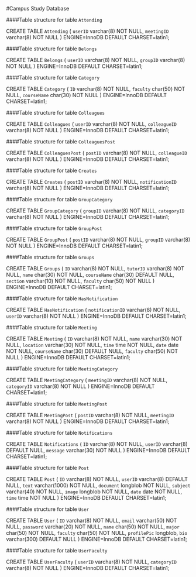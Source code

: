 #Campus Study Database

####Table structure for table `Attending`

CREATE TABLE `Attending` (
  `userID` varchar(8) NOT NULL,
  `meetingID` varchar(8) NOT NULL
) ENGINE=InnoDB DEFAULT CHARSET=latin1;


####Table structure for table `Belongs`

CREATE TABLE `Belongs` (
  `userID` varchar(8) NOT NULL,
  `groupID` varchar(8) NOT NULL
) ENGINE=InnoDB DEFAULT CHARSET=latin1;


####Table structure for table `Category`

CREATE TABLE `Category` (
  `ID` varchar(8) NOT NULL,
  `faculty` char(50) NOT NULL,
  `courseName` char(30) NOT NULL
) ENGINE=InnoDB DEFAULT CHARSET=latin1;


####Table structure for table `Colleagues`

CREATE TABLE `Colleagues` (
  `userID` varchar(8) NOT NULL,
  `colleagueID` varchar(8) NOT NULL
) ENGINE=InnoDB DEFAULT CHARSET=latin1;


####Table structure for table `ColleaguesPost`

CREATE TABLE `ColleaguesPost` (
  `postID` varchar(8) NOT NULL,
  `colleagueID` varchar(8) NOT NULL
) ENGINE=InnoDB DEFAULT CHARSET=latin1;





####Table structure for table `Creates`

CREATE TABLE `Creates` (
  `postID` varchar(8) NOT NULL,
  `notificationID` varchar(8) NOT NULL
) ENGINE=InnoDB DEFAULT CHARSET=latin1;


####Table structure for table `GroupCategory`

CREATE TABLE `GroupCategory` (
  `groupID` varchar(8) NOT NULL,
  `categoryID` varchar(8) NOT NULL
) ENGINE=InnoDB DEFAULT CHARSET=latin1;


####Table structure for table `GroupPost`

CREATE TABLE `GroupPost` (
  `postID` varchar(8) NOT NULL,
  `groupID` varchar(8) NOT NULL
) ENGINE=InnoDB DEFAULT CHARSET=latin1;


####Table structure for table `Groups`

CREATE TABLE `Groups` (
  `ID` varchar(8) NOT NULL,
  `tutorID` varchar(8) NOT NULL,
  `name` char(30) NOT NULL,
  `courseName` char(30) DEFAULT NULL,
  `section` varchar(10) NOT NULL,
  `faculty` char(50) NOT NULL
) ENGINE=InnoDB DEFAULT CHARSET=latin1;


####Table structure for table `HasNotification`

CREATE TABLE `HasNotification` (
  `notificationID` varchar(8) NOT NULL,
  `userID` varchar(8) NOT NULL
) ENGINE=InnoDB DEFAULT CHARSET=latin1;




####Table structure for table `Meeting`

CREATE TABLE `Meeting` (
  `ID` varchar(8) NOT NULL,
  `name` varchar(30) NOT NULL,
  `location` varchar(30) NOT NULL,
  `time` time NOT NULL,
  `date` date NOT NULL,
  `courseName` char(30) DEFAULT NULL,
  `faculty` char(50) NOT NULL
) ENGINE=InnoDB DEFAULT CHARSET=latin1;


####Table structure for table `MeetingCategory`

CREATE TABLE `MeetingCategory` (
  `meetingID` varchar(8) NOT NULL,
  `categoryID` varchar(8) NOT NULL
) ENGINE=InnoDB DEFAULT CHARSET=latin1;


####Table structure for table `MeetingPost`

CREATE TABLE `MeetingPost` (
  `postID` varchar(8) NOT NULL,
  `meetingID` varchar(8) NOT NULL
) ENGINE=InnoDB DEFAULT CHARSET=latin1;


####Table structure for table `Notifications`

CREATE TABLE `Notifications` (
  `ID` varchar(8) NOT NULL,
  `userID` varchar(8) DEFAULT NULL,
  `message` varchar(30) NOT NULL
) ENGINE=InnoDB DEFAULT CHARSET=latin1;



####Table structure for table `Post`

CREATE TABLE `Post` (
  `ID` varchar(8) NOT NULL,
  `userID` varchar(8) DEFAULT NULL,
  `text` varchar(1000) NOT NULL,
  `document` longblob NOT NULL,
  `subject` varchar(40) NOT NULL,
  `image` longblob NOT NULL,
  `date` date NOT NULL,
  `time` time NOT NULL
) ENGINE=InnoDB DEFAULT CHARSET=latin1;


####Table structure for table `User`

CREATE TABLE `User` (
  `ID` varchar(8) NOT NULL,
  `email` varchar(50) NOT NULL,
  `password` varchar(20) NOT NULL,
  `name` char(50) NOT NULL,
  `major` char(50) NOT NULL,
  `faculty` char(50) NOT NULL,
  `profilePic` longblob,
  `bio` varchar(300) DEFAULT NULL
) ENGINE=InnoDB DEFAULT CHARSET=latin1;


####Table structure for table `UserFaculty`

CREATE TABLE `UserFaculty` (
  `userID` varchar(8) NOT NULL,
  `categoryID` varchar(8) NOT NULL
) ENGINE=InnoDB DEFAULT CHARSET=latin1;

